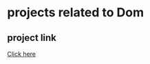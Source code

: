 # projects related to Dom

## project link 
[Click here](https://stackblitz.com/edit/dom-project-chaiaurcode?file=index.html)
